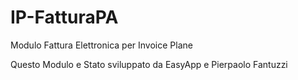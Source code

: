 # IP-FatturaPA
Modulo Fattura Elettronica per Invoice Plane

Questo Modulo e Stato sviluppato da EasyApp e Pierpaolo Fantuzzi
